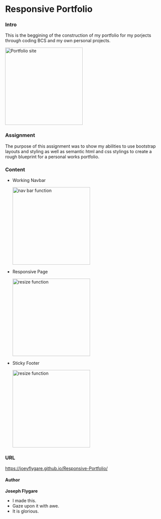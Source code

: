 # Responsive Portfolio

### Intro
This is  the beggining of the construction of my portfolio for my porjects through coding BCS and my own personal projects.

<img src="https://raw.githubusercontent.com/JoeyFlygare/Responsive-Portfolio/master/assets/Capture.PNG" alt="Portfolio site" width="250" height="250">  

### Assignment
The purpose of this assignment was to show my abilities to use bootstrap layouts and styling as well as semantic html and css stylings to create a rough blueprint for a personal works portfolio.

### Content
* Working Navbar

    <img src="http://g.recordit.co/nF8sGmjCEO.gif" alt="nav bar function" width="250" height="250">

* Responsive Page

    <img src="http://g.recordit.co/1x60DI3EAR.gif" alt="resize function" width="250" height="250">

* Sticky Footer

    <img src="http://g.recordit.co/xVyUtuJepS.gif" alt="resize function" width="250" height="250">

### URL

https://joeyflygare.github.io/Responsive-Portfolio/

#### Author

**Joseph Flygare**
- I made this.
- Gaze upon it with awe.
- It is glorious.